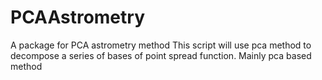 # PCAAstrometry
A package for PCA astrometry method
This script will use pca method to decompose a series of bases of point spread function. 
Mainly pca based method
